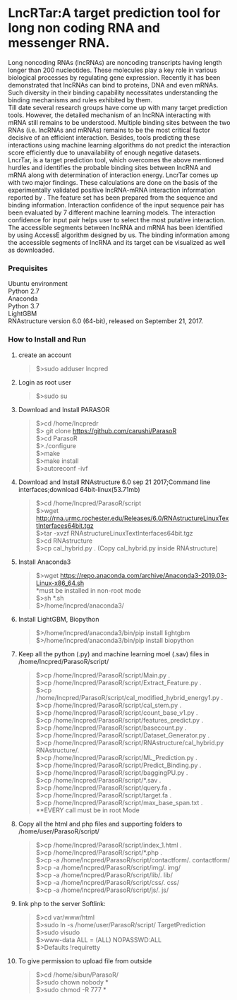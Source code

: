 # LncRTar:A target prediction tool for long non coding RNA and messenger RNA.<br />
Long noncoding RNAs (lncRNAs) are noncoding transcripts having length longer than 200 nucleotides. These molecules play a key role in various biological processes by regulating gene expression. Recently it has been demonstrated that lncRNAs can bind to proteins, DNA and even mRNAs. Such diversity in their binding capability necessitates understanding the binding mechanisms and rules exhibited by them.<br />
Till date several research groups have come up with many target prediction tools. However, the detailed mechanism of an lncRNA interacting with mRNA still remains to be understood. Multiple binding sites between the two RNAs (i.e. lncRNAs and mRNAs) remains to be the most critical factor decisive of an efficient interaction. Besides, tools predicting these interactions using machine learning algorithms do not predict the interaction score efficiently due to unavailability of enough negative datasets.<br />
LncrTar, is a target prediction tool, which overcomes the above mentioned hurdles and identifies the probable binding sites between lncRNA and mRNA along with determination of interaction energy. LncrTar comes up with two major findings. These calculations are done on the basis of the experimentally validated positive lncRNA-mRNA interaction information reported by . The feature set has been prepared from the sequence and binding information. Interaction confidence of the input sequence pair has been evaluated by 7 different machine learning models. The interaction confidence for input pair helps user to select the most putative interaction. The accessible segments between lncRNA and mRNA has been identified by using AccessE algorithm designed by us. The binding information among the accessible segments of lncRNA and its target can be visualized as well as downloaded.
### Prequisites
Ubuntu environment<br />
Python 2.7<br />
Anaconda<br />
Python 3.7<br />
LightGBM <br />
RNAstructure version 6.0 (64-bit), released on September 21, 2017.<br />


### How to Install and Run
1.  create an account<br /> 
    >$>sudo adduser lncpred<br />
2.  Login as root user <br />
    >$>sudo su
3.  Download and Install PARASOR
    >$>cd /home/lncpredr<br />
    >$> git clone https://github.com/carushi/ParasoR <br />
    >$>cd ParasoR<br />
    >$>./configure<br />
    >$>make<br />
    >$>make install<br />
    >$>autoreconf -ivf<br />
3. Download and Install RNAstructure 6.0 sep 21 2017;Command line interfaces;download 64bit-linux(53.71mb)<br />
    >$>cd /home/lncpred/ParasoR/script<br />
    >$>wget http://rna.urmc.rochester.edu/Releases/6.0/RNAstructureLinuxTextInterfaces64bit.tgz <br />
    >$>tar -xvzf RNAstructureLinuxTextInterfaces64bit.tgz <br />
    >$>cd RNAstructure <br />
    >$>cp cal_hybrid.py . (Copy cal_hybrid.py inside RNAstructure)<br />
4.  Install Anaconda3
    >$>wget https://repo.anaconda.com/archive/Anaconda3-2019.03-Linux-x86_64.sh <br />
    *must be installed in non-root mode<br />
    >$>sh *.sh <br />
    >$>/home/lncpred/anaconda3/ <br />
5.  Install LightGBM, Biopython
    >$>/home/lncpred/anaconda3/bin/pip install lightgbm <br />
    >$>/home/lncpred/anaconda3/bin/pip install biopython <br />
6.  Keep all the python (.py) and machine learning moel (.sav) files in /home/lncpred/ParasoR/script/ <br />
    >$>cp /home/lncpred/ParasoR/script/Main.py . <br />
    >$>cp /home/lncpred/ParasoR/script/Extract_Feature.py . <br />
    >$>cp /home/lncpred/ParasoR/script/cal_modified_hybrid_energy1.py . <br />
    >$>cp /home/lncpred/ParasoR/script/cal_stem.py . <br />
    >$>cp /home/lncpred/ParasoR/script/count_base_v1.py .<br />
    >$>cp /home/lncpred/ParasoR/script/features_predict.py . <br />
    >$>cp /home/lncpred/ParasoR/script/basecount.py .<br />
    >$>cp /home/lncpred/ParasoR/script/Dataset_Generator.py .<br />
    >$>cp /home/lncpred/ParasoR/script/RNAstructure/cal_hybrid.py RNAstructure/.<br />
    >$>cp /home/lncpred/ParasoR/script/ML_Prediction.py .<br />
    >$>cp /home/lncpred/ParasoR/script/Predict_Binding.py .<br />
    >$>cp /home/lncpred/ParasoR/script/baggingPU.py .<br />
    >$>cp /home/lncpred/ParasoR/script/*.sav .<br />
    >$>cp /home/lncpred/ParasoR/script/query.fa .<br />
    >$>cp /home/lncpred/ParasoR/script/target.fa .<br />
    >$>cp /home/lncpred/ParasoR/script/max_base_span.txt .<br />
    **EVERY call must be in root Mode
7.  Copy all the html and php files and supporting folders to 
    /home/user/ParasoR/script/<br />
    >$>cp /home/lncpred/ParasoR/script/index_1.html .<br />
    >$>cp /home/lncpred/ParasoR/script/*.php .<br />
    >$>cp -a /home/lncpred/ParasoR/script/contactform/. contactform/<br />
    >$>cp -a /home/lncpred/ParasoR/script/img/. img/<br />
    >$>cp -a /home/lncpred/ParasoR/script/lib/. lib/<br />
    >$>cp -a /home/lncpred/ParasoR/script/css/. css/<br />
    >$>cp -a /home/lncpred/ParasoR/script/js/. js/<br />
8.  link php to the server
    Softlink:
    >$>cd var/www/html<br />
    >$>sudo ln -s /home/user/ParasoR/script/ TargetPrediction<br />
    >$>sudo visudo<br />
    >$>www-data ALL = (ALL) NOPASSWD:ALL<br />
    >$>Defaults  !requiretty
9. To give permission to upload file from outside
    >$>cd /home/sibun/ParasoR/<br />
    >$>sudo chown nobody *<br />
    >$>sudo chmod -R 777 *<br />
    
    

 
